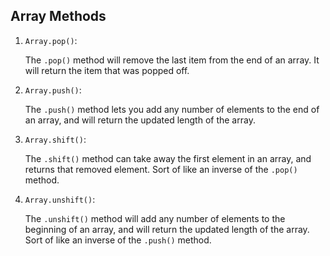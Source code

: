 ## Array Methods

1. `Array.pop()`:

   The `.pop()` method will remove the last item from the end of an array. It will return the item that was popped off.  

1. `Array.push()`:

   The `.push()` method lets you add any number of elements to the end of an array, and will return the updated length of the array.

1. `Array.shift()`:

   The `.shift()` method can take away the first element in an array, and returns that removed element. Sort of like an inverse of the `.pop()` method.

1. `Array.unshift()`:

   The `.unshift()` method will add any number of elements to the beginning of an array, and will return the updated length of the array. Sort of like an inverse of the `.push()` method.
